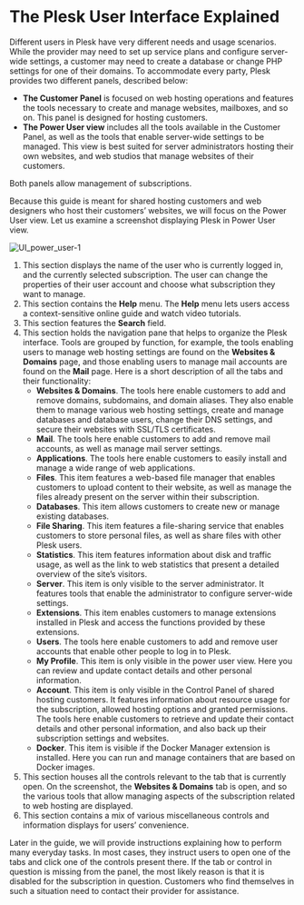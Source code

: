 # The Plesk User Interface Explained

Different users in Plesk have very different needs and usage scenarios. While the provider may need to set up service plans and configure server-wide settings, a customer may need to create a database or change PHP settings for one of their domains. To accommodate every party, Plesk provides two different panels, described below:

* **The Customer Panel** is focused on web hosting operations and features the tools necessary to create and manage websites, mailboxes, and so on. This panel is designed for hosting customers.
* **The Power User view** includes all the tools available in the Customer Panel, as well as the tools that enable server-wide settings to be managed. This view is best suited for server administrators hosting their own websites, and web studios that manage websites of their customers.

Both panels allow management of subscriptions.

Because this guide is meant for shared hosting customers and web designers who host their customers’ websites, we will focus on the Power User view. Let us examine a screenshot displaying Plesk in Power User view.

![UI\_power\_user-1](https://docs.plesk.com/en-US/onyx/quick-start-guide/images/77043.png)

1. This section displays the name of the user who is currently logged in, and the currently selected subscription. The user can change the properties of their user account and choose what subscription they want to manage.
2. This section contains the **Help** menu. The **Help** menu lets users access a context-sensitive online guide and watch video tutorials.
3. This section features the **Search** field.
4. This section holds the navigation pane that helps to organize the Plesk interface. Tools are grouped by function, for example, the tools enabling users to manage web hosting settings are found on the **Websites & Domains** page, and those enabling users to manage mail accounts are found on the **Mail** page. Here is a short description of all the tabs and their functionality:
   * **Websites & Domains**. The tools here enable customers to add and remove domains, subdomains, and domain aliases. They also enable them to manage various web hosting settings, create and manage databases and database users, change their DNS settings, and secure their websites with SSL/TLS certificates.
   * **Mail**. The tools here enable customers to add and remove mail accounts, as well as manage mail server settings.
   * **Applications**. The tools here enable customers to easily install and manage a wide range of web applications.
   * **Files**. This item features a web-based file manager that enables customers to upload content to their website, as well as manage the files already present on the server within their subscription.
   * **Databases**. This item allows customers to create new or manage existing databases.
   * **File Sharing**. This item features a file-sharing service that enables customers to store personal files, as well as share files with other Plesk users.
   * **Statistics**. This item features information about disk and traffic usage, as well as the link to web statistics that present a detailed overview of the site’s visitors.
   * **Server**. This item is only visible to the server administrator. It features tools that enable the administrator to configure server-wide settings.
   * **Extensions**. This item enables customers to manage extensions installed in Plesk and access the functions provided by these extensions.
   * **Users**. The tools here enable customers to add and remove user accounts that enable other people to log in to Plesk.
   * **My Profile**. This item is only visible in the power user view. Here you can review and update contact details and other personal information.
   * **Account**. This item is only visible in the Control Panel of shared hosting customers. It features information about resource usage for the subscription, allowed hosting options and granted permissions. The tools here enable customers to retrieve and update their contact details and other personal information, and also back up their subscription settings and websites.
   * **Docker**. This item is visible if the Docker Manager extension is installed. Here you can run and manage containers that are based on Docker images.
5. This section houses all the controls relevant to the tab that is currently open. On the screenshot, the **Websites & Domains** tab is open, and so the various tools that allow managing aspects of the subscription related to web hosting are displayed.
6. This section contains a mix of various miscellaneous controls and information displays for users’ convenience.

Later in the guide, we will provide instructions explaining how to perform many everyday tasks. In most cases, they instruct users to open one of the tabs and click one of the controls present there. If the tab or control in question is missing from the panel, the most likely reason is that it is disabled for the subscription in question. Customers who find themselves in such a situation need to contact their provider for assistance.

